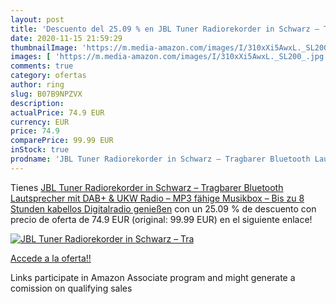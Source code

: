```yaml
---
layout: post
title: 'Descuento del 25.09 % en JBL Tuner Radiorekorder in Schwarz – Tra'
date: 2020-11-15 21:59:29
thumbnailImage: 'https://m.media-amazon.com/images/I/310xXi5AwxL._SL200_.jpg'
images: [ 'https://m.media-amazon.com/images/I/310xXi5AwxL._SL200_.jpg' ]
comments: true
category: ofertas
author: ring
slug: B07B9NPZVX
description:
actualPrice: 74.9 EUR
currency: EUR
price: 74.9
comparePrice: 99.99 EUR
inStock: true
prodname: 'JBL Tuner Radiorekorder in Schwarz – Tragbarer Bluetooth Lautsprecher mit DAB+ & UKW Radio – MP3 fähige Musikbox – Bis zu 8 Stunden kabellos Digitalradio genießen'
---
```


Tienes [JBL Tuner Radiorekorder in Schwarz – Tragbarer Bluetooth Lautsprecher mit DAB+ & UKW Radio – MP3 fähige Musikbox – Bis zu 8 Stunden kabellos Digitalradio genießen](https://www.amazon.de/dp/B07B9NPZVX/?tag=tolees0ca-21) con un 25.09 % de descuento con precio de oferta de 74.9 EUR (original: 99.99 EUR) en el siguiente enlace!

[![JBL Tuner Radiorekorder in Schwarz – Tra](https://m.media-amazon.com/images/I/310xXi5AwxL._SL200_.jpg)](https://www.amazon.de/dp/B07B9NPZVX/?tag=tolees0ca-21)

[Accede a la oferta!!](https://www.amazon.de/dp/B07B9NPZVX/?tag=tolees0ca-21)

Links participate in Amazon Associate program and might generate a comission on qualifying sales


